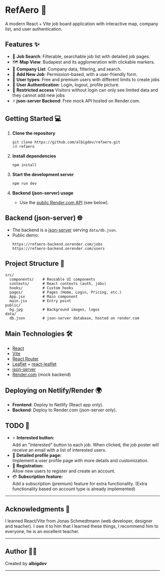 # RefAero 🚀

A modern React + Vite job board application with interactive map, company list, and user authentication.

## Features ✨

- 🔎 **Job Search**: Filterable, searchable job list with detailed job pages.
- 🗺️ **Map View**: Budapest and its agglomeration with clickable markers.
- 🏢 **Company List**: Company data, filtering, and search.
- 📝 **Add New Job**: Permission-based, with a user-friendly form.
- 👥 **User types**: Free and premium users with different limits to create jobs
- 👤 **User Authentication**: Login, logout, profile picture.
- 🔑 **Restricted access** Visitors without login can only see limited data and they cannot add new jobs
- ⚡ **json-server Backend**: Free mock API hosted on Render.com.

## Getting Started 💻

1. **Clone the repository**

   ```bash
   git clone https://github.com/albigdev/refaero.git
   cd refaero
   ```

2. **Install dependencies**

   ```bash
   npm install
   ```

3. **Start the development server**

   ```bash
   npm run dev
   ```

4. **Backend (json-server) usage**
   - Use the [public Render.com API](https://render.com/) (see below).

## Backend (json-server) 🌐

- The backend is a [json-server](https://github.com/typicode/json-server) serving `data/db.json`.
- Public demo:
  ```
  https://refaero-backend.onrender.com/jobs
  https://refaero-backend.onrender.com/users
  ```

## Project Structure 📁

```
src/
  components/    # Reusable UI components
  contexts/      # React contexts (auth, jobs)
  hooks/         # Custom hooks
  pages/         # Pages (Home, Login, Pricing, etc.)
  App.jsx        # Main component
  main.jsx       # Entry point
public/
  bg.jpg         # Background images, logos
data/
  db.json        # json-server database, hosted on render.com
```

## Main Technologies 🛠️

- [React](https://react.dev/)
- [Vite](https://vitejs.dev/)
- [React Router](https://reactrouter.com/)
- [Leaflet](https://leafletjs.com/) + [react-leaflet](https://react-leaflet.js.org/)
- [json-server](https://github.com/typicode/json-server)
- [Render.com](https://render.com/) (mock backend)

## Deploying on Netlify/Render 🌍

- **Frontend**: Deploy to Netlify (React app only).
- **Backend**: Deploy to Render.com (json-server only).

## TODO 📝

- ⭐ **Interested button:**  
  Add an "Interested" button to each job. When clicked, the job poster will receive an email with a list of interested users.
- 👤 **Detailed profile page:**  
  Implement a user profile page with more details and customization.
- 📝 **Registration:**  
  Allow new users to register and create an account.
- 💳 **Subscription feature:**  
  Add a subscription (premium) feature for extra functionality. (Extra functionality based on account type is already implemented)

---

## Acknowledgments 🙏

I learned React/Vite from Jonas Schmedtmann (web developer, designer and teacher). I owe it to him that I learned these things, I recommend him to everyone, he is an excellent teacher.

---

## Author 👨‍💻

Created by **albigdev**

---
